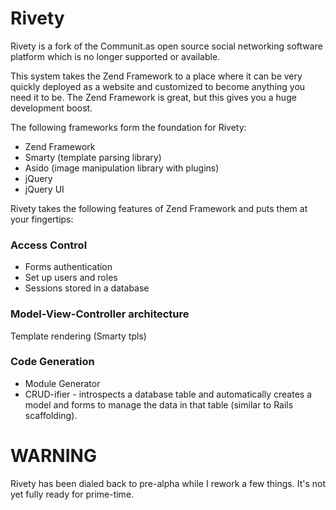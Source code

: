 # Rivety

Rivety is a fork of the Communit.as open source social networking software platform which is no longer supported or available.

This system takes the Zend Framework to a place where it can be very quickly deployed as a website and customized to become anything you need it to be. The Zend 
Framework is great, but this gives you a huge development boost.

The following frameworks form the foundation for Rivety:

- Zend Framework
- Smarty (template parsing library)
- Asido (image manipulation library with plugins)
- jQuery
- jQuery UI

Rivety takes the following features of Zend Framework and puts them at your fingertips:

### Access Control

- Forms authentication
- Set up users and roles
- Sessions stored in a database

### Model-View-Controller architecture

Template rendering (Smarty tpls)

### Code Generation

- Module Generator
- CRUD-ifier - introspects a database table and automatically creates a model and forms to manage the data in that table (similar to Rails scaffolding).

# WARNING

Rivety has been dialed back to pre-alpha while I rework a few things. It's not yet fully ready for prime-time.
